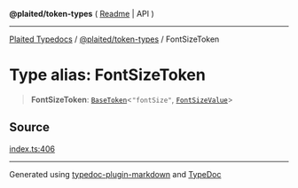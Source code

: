 **@plaited/token-types** ( [Readme](../README.md) \| API )

***

[Plaited Typedocs](../../../modules.md) / [@plaited/token-types](../modules.md) / FontSizeToken

# Type alias: FontSizeToken

> **FontSizeToken**: [`BaseToken`](BaseToken.md)\<`"fontSize"`, [`FontSizeValue`](FontSizeValue.md)\>

## Source

[index.ts:406](https://github.com/plaited/plaited/blob/b0dd907/libs/token-types/src/index.ts#L406)

***

Generated using [typedoc-plugin-markdown](https://www.npmjs.com/package/typedoc-plugin-markdown) and [TypeDoc](https://typedoc.org/)
